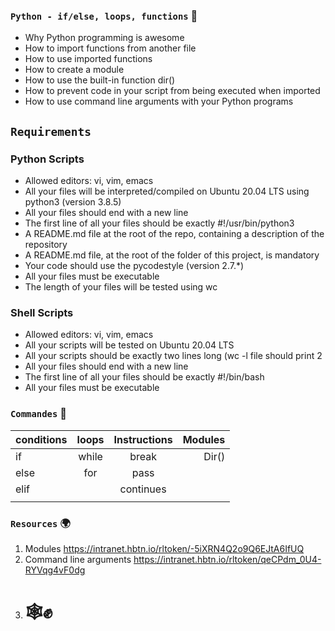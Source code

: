 ### `Python - if/else, loops, functions` :dart:


* Why Python programming is awesome
* How to import functions from another file
* How to use imported functions
* How to create a module
* How to use the built-in function dir()
* How to prevent code in your script from being executed when imported
* How to use command line arguments with your Python programs



## `Requirements`

### Python Scripts

* Allowed editors: vi, vim, emacs
* All your files will be interpreted/compiled on Ubuntu 20.04 LTS using python3 (version 3.8.5)
* All your files should end with a new line
* The first line of all your files should be exactly #!/usr/bin/python3
* A README.md file at the root of the repo, containing a description of the repository
* A README.md file, at the root of the folder of this project, is mandatory
* Your code should use the pycodestyle (version 2.7.*)
* All your files must be executable
* The length of your files will be tested using wc

### Shell Scripts


* Allowed editors: vi, vim, emacs
* All your scripts will be tested on Ubuntu 20.04 LTS
* All your scripts should be exactly two lines long (wc -l file should print 2
* All your files should end with a new line
* The first line of all your files should be exactly #!/bin/bash
* All your files must be executable


### `Commandes`     :floppy_disk:

|   conditions  |     loops     | Instructions| Modules |
| ------------- |:-------------:|:-----------:|--------:|
|       if      |      while    |   break     |   Dir() |
|      else     |       for     |   pass      |         |
|      elif     |               |  continues  |         |
|               |               |             |         |


### `Resources`   :earth_africa:

1.  Modules  https://intranet.hbtn.io/rltoken/-5iXRN4Q2o9Q6EJtA6IfUQ
2.  Command line arguments  https://intranet.hbtn.io/rltoken/qeCPdm_0U4-RYVqg4vF0dg
3.  
	# :spider_web::fist_raised:

```


```
